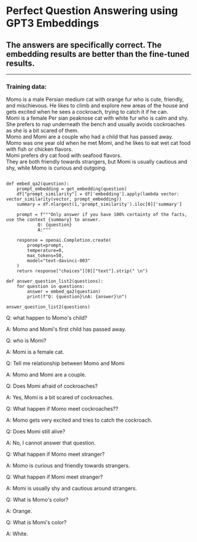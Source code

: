 # Perfect Question Answering using GPT3 Embeddings
## The answers are specifically correct. The embedding results are better than the fine-tuned results.
-------------------------------------------

### Training data:

Momo is a male Persian medium cat with orange fur who is cute, friendly, and mischievous. 
He likes to climb and explore new areas of the house and gets excited when he sees a cockroach, trying to catch it if he can.  
Momi  is a female Per sian peaknose cat with white fur who is calm and shy. She prefers to nap underneath the bench and usually avoids cockroaches as she is a bit scared of them.  
Momo and Momi are a couple who had a child that has passed away.  
Momo was one year old when he met Momi, and he likes to eat wet cat food with fish or chicken flavors.  
Momi prefers dry cat food with seafood flavors.  
They are both friendly towards strangers, but Momi is usually cautious and shy, while Momo is curious and outgoing.  

```

def embed_qa2(question):    
    prompt_embedding = get_embedding(question)
    df["prompt_similarity"] = df['embedding'].apply(lambda vector: vector_similarity(vector, prompt_embedding))
    summary = df.nlargest(1,'prompt_similarity').iloc[0]['summary'] 

    prompt = f"""Only answer if you have 100% certainty of the facts, use the context {summary} to answer.            
            Q: {question}
            A:"""

    response = openai.Completion.create(
        prompt=prompt,
        temperature=0,
        max_tokens=50,
        model="text-davinci-003"
    )
    return response["choices"][0]["text"].strip(" \n")
    
def answer_question_list2(questions):
    for question in questions:
        answer = embed_qa2(question)
        print(f"Q: {question}\nA: {answer}\n")
      
answer_question_list2(questions)
```

Q: what happen to Momo's child?

A: Momo and Momi's first child has passed away.

Q: who is Momi?

A: Momi is a female cat.

Q: Tell me relationship between Momo and Momi

A: Momo and Momi are a couple.

Q: Does Momi afraid of cockroaches?

A: Yes, Momi is a bit scared of cockroaches.

Q: What happen if Momo meet cockroaches??

A: Momo gets very excited and tries to catch the cockroach.

Q: Does Momi still alive?

A: No, I cannot answer that question.

Q: What happen if Momo meet stranger?

A: Momo is curious and friendly towards strangers.

Q: What happen if Momi meet stranger?

A: Momi is usually shy and cautious around strangers.

Q: What is Momo's color?

A: Orange.

Q: What is Momi's color?

A: White.
